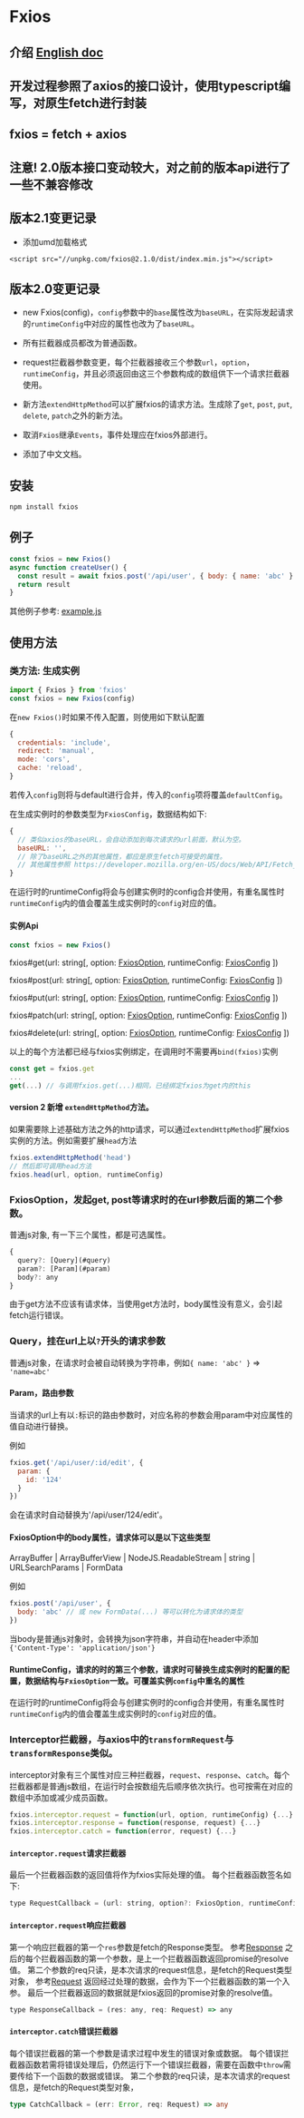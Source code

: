 # Fxios

## 介绍 [English doc](./README.md)

## 开发过程参照了axios的接口设计，使用typescript编写，对原生fetch进行封装

## fxios = fetch + axios

## 注意! 2.0版本接口变动较大，对之前的版本api进行了一些不兼容修改

## 版本2.1变更记录

* 添加umd加载格式

```
<script src="//unpkg.com/fxios@2.1.0/dist/index.min.js"></script>
```

## 版本2.0变更记录

* new Fxios(config)，`config`参数中的`base`属性改为`baseURL`，在实际发起请求的`runtimeConfig`中对应的属性也改为了`baseURL`。

* 所有拦截器成员都改为普通函数。

* request拦截器参数变更，每个拦截器接收三个参数`url`，`option`，`runtimeConfig`，并且必须返回由这三个参数构成的数组供下一个请求拦截器使用。

* 新方法`extendHttpMethod`可以扩展fxios的请求方法。生成除了`get`, `post`, `put`, `delete`, `patch`之外的新方法。

* 取消`Fxios`继承`Events`，事件处理应在fxios外部进行。

* 添加了中文文档。

## 安装

```bash
npm install fxios
```

## 例子

```javascript
const fxios = new Fxios()
async function createUser() {
  const result = await fxios.post('/api/user', { body: { name: 'abc' } })
  return result
}
```

其他例子参考: [example.js](./example.js)

## 使用方法

### 类方法: 生成实例

```js
import { Fxios } from 'fxios'
const fxios = new Fxios(config)
```

在`new Fxios()`时如果不传入配置，则使用如下默认配置

```js
{
  credentials: 'include',
  redirect: 'manual',
  mode: 'cors',
  cache: 'reload',
}
```

若传入`config`则将与default进行合并，传入的`config`项将覆盖`defaultConfig`。

在生成实例时的参数类型为`FxiosConfig`，数据结构如下:

```javascript
{
  // 类似axios的baseURL，会自动添加到每次请求的url前面，默认为空。
  baseURL: '',
  // 除了baseURL之外的其他属性，都应是原生fetch可接受的属性。
  // 其他属性参照 https://developer.mozilla.org/en-US/docs/Web/API/Fetch_API
}
```

在运行时的runtimeConfig将会与创建实例时的config合并使用，有重名属性时`runtimeConfig`内的值会覆盖生成实例时的`config`对应的值。


#### 实例Api

```javascript
const fxios = new Fxios()
```

fxios#get(url: string[, option: [FxiosOption](#option), runtimeConfig: [FxiosConfig](#runtimeConfig) ])

fxios#post(url: string[, option: [FxiosOption](#option), runtimeConfig: [FxiosConfig](#runtimeConfig) ])

fxios#put(url: string[, option: [FxiosOption](#option), runtimeConfig: [FxiosConfig](#runtimeConfig) ])

fxios#patch(url: string[, option: [FxiosOption](#option), runtimeConfig: [FxiosConfig](#runtimeConfig) ])

fxios#delete(url: string[, option: [FxiosOption](#option), runtimeConfig: [FxiosConfig](#runtimeConfig) ])

以上的每个方法都已经与fxios实例绑定，在调用时不需要再`bind(fxios)`实例

```javascript
const get = fxios.get
...
get(...) // 与调用fxios.get(...)相同，已经绑定fxios为get内的this
```

#### version 2 新增 `extendHttpMethod`方法。

如果需要除上述基础方法之外的http请求，可以通过`extendHttpMethod`扩展fxios实例的方法。例如需要扩展`head`方法

```javascript
fxios.extendHttpMethod('head')
// 然后即可调用head方法
fxios.head(url, option, runtimeConfig)
```

### FxiosOption，发起get, post等请求时的在url参数后面的第二个参数。

普通js对象, 有一下三个属性，都是可选属性。

```javascript
{
  query?: [Query](#query)
  param?: [Param](#param)
  body?: any
}
```

由于get方法不应该有请求体，当使用get方法时，body属性没有意义，会引起fetch运行错误。

### Query，挂在url上以`?`开头的请求参数

普通js对象，在请求时会被自动转换为字符串，例如`{ name: 'abc' }` => `'name=abc'`

#### Param，路由参数

当请求的url上有以`:`标识的路由参数时，对应名称的参数会用param中对应属性的值自动进行替换。

例如

```javascript
fxios.get('/api/user/:id/edit', {
  param: {
    id: '124'
  }
})
```

会在请求时自动替换为'/api/user/124/edit'。

#### FxiosOption中的body属性，请求体可以是以下这些类型

ArrayBuffer | ArrayBufferView | NodeJS.ReadableStream | string | URLSearchParams | FormData

例如

```javascript
fxios.post('/api/user', {
  body: 'abc' // 或 new FormData(...) 等可以转化为请求体的类型
})
```

当body是普通js对象时，会转换为json字符串，并自动在header中添加`{'Content-Type': 'application/json'}`

#### RuntimeConfig，请求的时的第三个参数，请求时可替换生成实例时的配置的配置，数据结构与`FxiosOption`一致。可覆盖实例`config`中重名的属性

在运行时的runtimeConfig将会与创建实例时的config合并使用，有重名属性时`runtimeConfig`内的值会覆盖生成实例时的`config`对应的值。

### Interceptor拦截器，与axios中的`transformRequest`与`transformResponse`类似。

interceptor对象有三个属性对应三种拦截器，`request`、`response`、`catch`。每个拦截器都是普通js数组，在运行时会按数组先后顺序依次执行。也可按需在对应的数组中添加或减少成员函数。

```javascript
fxios.interceptor.request = function(url, option, runtimeConfig) {...}
fxios.interceptor.response = function(response, request) {...}
fxios.interceptor.catch = function(error, request) {...}
```

#### `interceptor.request`请求拦截器

最后一个拦截器函数的返回值将作为fxios实际处理的值。
每个拦截器函数签名如下:

```javascript
type RequestCallback = (url: string, option?: FxiosOption, runtimeConfig?: FxiosConfig) => [url: string, option?: FxiosOption, runtimeConfig?: FxiosConfig]
```

#### `interceptor.request`响应拦截器

第一个响应拦截器的第一个`res`参数是fetch的Response类型。
参考[Response](https://developer.mozilla.org/en-US/docs/Web/API/Response)
之后的每个拦截器函数的第一个参数，是上一个拦截器函数返回promise的resolve值。
第二个参数的req只读，是本次请求的request信息，是fetch的Request类型对象，
参考[Request](https://developer.mozilla.org/en-US/docs/Web/API/Request)
返回经过处理的数据，会作为下一个拦截器函数的第一个入参。
最后一个拦截器返回的数据就是fxios返回的promise对象的resolve值。

```javascript
type ResponseCallback = (res: any, req: Request) => any
```

#### `interceptor.catch`错误拦截器

每个错误拦截器的第一个参数是请求过程中发生的错误对象或数据。
每个错误拦截器函数若需将错误处理后，仍然运行下一个错误拦截器，需要在函数中`throw`需要传给下一个函数的数据或错误。
第二个参数的req只读，是本次请求的request信息，是fetch的Request类型对象，

```typescript
type CatchCallback = (err: Error, req: Request) => any
```
